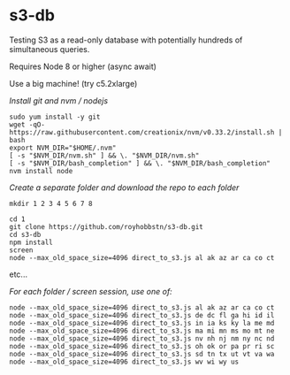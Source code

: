 # s3-db
Testing S3 as a read-only database with potentially hundreds of simultaneous queries.

Requires Node 8 or higher (async await)

Use a big machine!  (try c5.2xlarge)

*Install git and nvm / nodejs*

```
sudo yum install -y git
wget -qO- https://raw.githubusercontent.com/creationix/nvm/v0.33.2/install.sh | bash
export NVM_DIR="$HOME/.nvm"
[ -s "$NVM_DIR/nvm.sh" ] && \. "$NVM_DIR/nvm.sh"
[ -s "$NVM_DIR/bash_completion" ] && \. "$NVM_DIR/bash_completion"
nvm install node
```

*Create a separate folder and download the repo to each folder*

```
mkdir 1 2 3 4 5 6 7 8

cd 1
git clone https://github.com/royhobbstn/s3-db.git
cd s3-db
npm install
screen
node --max_old_space_size=4096 direct_to_s3.js al ak az ar ca co ct
```

etc...

*For each folder / screen session, use one of:*

```
node --max_old_space_size=4096 direct_to_s3.js al ak az ar ca co ct
node --max_old_space_size=4096 direct_to_s3.js de dc fl ga hi id il
node --max_old_space_size=4096 direct_to_s3.js in ia ks ky la me md
node --max_old_space_size=4096 direct_to_s3.js ma mi mn ms mo mt ne
node --max_old_space_size=4096 direct_to_s3.js nv nh nj nm ny nc nd
node --max_old_space_size=4096 direct_to_s3.js oh ok or pa pr ri sc
node --max_old_space_size=4096 direct_to_s3.js sd tn tx ut vt va wa
node --max_old_space_size=4096 direct_to_s3.js wv wi wy us
```